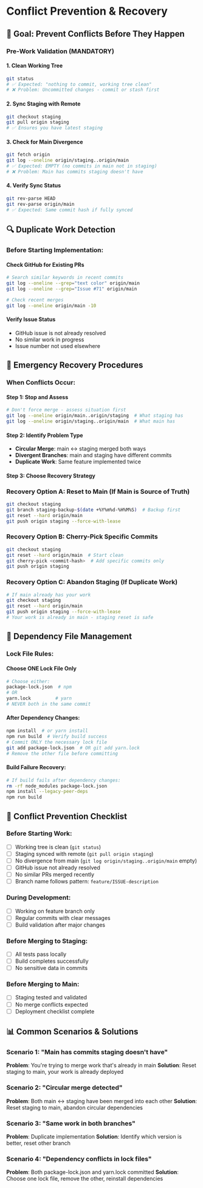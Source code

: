# Conflict Prevention & Recovery

## 🎯 Goal: Prevent Conflicts Before They Happen

### Pre-Work Validation (MANDATORY)

#### 1. Clean Working Tree
```bash
git status
# ✅ Expected: "nothing to commit, working tree clean"
# ❌ Problem: Uncommitted changes - commit or stash first
```

#### 2. Sync Staging with Remote
```bash
git checkout staging
git pull origin staging
# ✅ Ensures you have latest staging
```

#### 3. Check for Main Divergence
```bash
git fetch origin
git log --oneline origin/staging..origin/main
# ✅ Expected: EMPTY (no commits in main not in staging)
# ❌ Problem: Main has commits staging doesn't have
```

#### 4. Verify Sync Status
```bash
git rev-parse HEAD
git rev-parse origin/main
# ✅ Expected: Same commit hash if fully synced
```

## 🔍 Duplicate Work Detection

### Before Starting Implementation:

#### Check GitHub for Existing PRs
```bash
# Search similar keywords in recent commits
git log --oneline --grep="text color" origin/main
git log --oneline --grep="Issue #71" origin/main

# Check recent merges
git log --oneline origin/main -10
```

#### Verify Issue Status
- GitHub issue is not already resolved
- No similar work in progress
- Issue number not used elsewhere

## 🚨 Emergency Recovery Procedures

### When Conflicts Occur:

#### Step 1: Stop and Assess
```bash
# Don't force merge - assess situation first
git log --oneline origin/main..origin/staging  # What staging has
git log --oneline origin/staging..origin/main  # What main has
```

#### Step 2: Identify Problem Type
- **Circular Merge**: main ↔ staging merged both ways
- **Divergent Branches**: main and staging have different commits
- **Duplicate Work**: Same feature implemented twice

#### Step 3: Choose Recovery Strategy

### Recovery Option A: Reset to Main (If Main is Source of Truth)
```bash
git checkout staging
git branch staging-backup-$(date +%Y%m%d-%H%M%S)  # Backup first
git reset --hard origin/main
git push origin staging --force-with-lease
```

### Recovery Option B: Cherry-Pick Specific Commits
```bash
git checkout staging
git reset --hard origin/main  # Start clean
git cherry-pick <commit-hash>  # Add specific commits only
git push origin staging
```

### Recovery Option C: Abandon Staging (If Duplicate Work)
```bash
# If main already has your work
git checkout staging
git reset --hard origin/main
git push origin staging --force-with-lease
# Your work is already in main - staging reset is safe
```

## 📁 Dependency File Management

### Lock File Rules:

#### Choose ONE Lock File Only
```bash
# Choose either:
package-lock.json  # npm
# OR
yarn.lock         # yarn
# NEVER both in the same commit
```

#### After Dependency Changes:
```bash
npm install  # or yarn install
npm run build  # Verify build success
# Commit ONLY the necessary lock file
git add package-lock.json  # OR git add yarn.lock
# Remove the other file before committing
```

#### Build Failure Recovery:
```bash
# If build fails after dependency changes:
rm -rf node_modules package-lock.json
npm install --legacy-peer-deps
npm run build
```

## 🎯 Conflict Prevention Checklist

### Before Starting Work:
- [ ] Working tree is clean (`git status`)
- [ ] Staging synced with remote (`git pull origin staging`)
- [ ] No divergence from main (`git log origin/staging..origin/main` empty)
- [ ] GitHub issue not already resolved
- [ ] No similar PRs merged recently
- [ ] Branch name follows pattern: `feature/ISSUE-description`

### During Development:
- [ ] Working on feature branch only
- [ ] Regular commits with clear messages
- [ ] Build validation after major changes

### Before Merging to Staging:
- [ ] All tests pass locally
- [ ] Build completes successfully
- [ ] No sensitive data in commits

### Before Merging to Main:
- [ ] Staging tested and validated
- [ ] No merge conflicts expected
- [ ] Deployment checklist complete

## 📊 Common Scenarios & Solutions

### Scenario 1: "Main has commits staging doesn't have"
**Problem**: You're trying to merge work that's already in main
**Solution**: Reset staging to main, your work is already deployed

### Scenario 2: "Circular merge detected"
**Problem**: Both main ↔ staging have been merged into each other
**Solution**: Reset staging to main, abandon circular dependencies

### Scenario 3: "Same work in both branches"
**Problem**: Duplicate implementation
**Solution**: Identify which version is better, reset other branch

### Scenario 4: "Dependency conflicts in lock files"
**Problem**: Both package-lock.json and yarn.lock committed
**Solution**: Choose one lock file, remove the other, reinstall dependencies